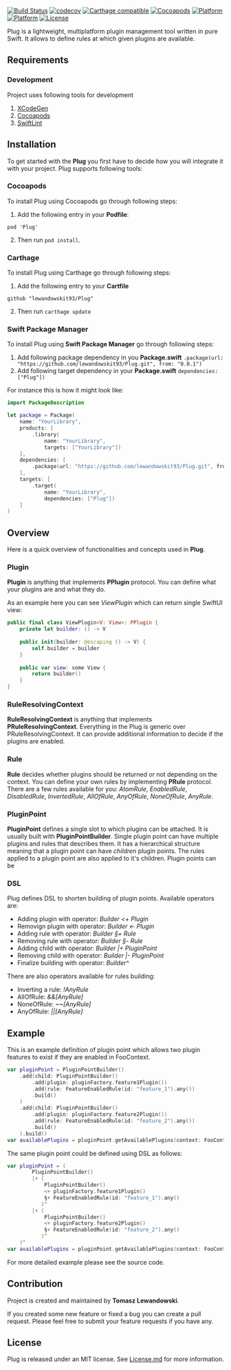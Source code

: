 [![Build Status](https://travis-ci.org/lewandowskit93/Plug.svg?branch=master)](https://travis-ci.org/lewandowskit93/Plug)
[![codecov](https://codecov.io/gh/lewandowskit93/Plug/branch/master/graph/badge.svg)](https://codecov.io/gh/lewandowskit93/Plug)
[![Carthage compatible](https://img.shields.io/badge/Carthage-Compatible-brightgreen.svg?style=flat)](https://github.com/Carthage/Carthage)
[![Cocoapods](https://img.shields.io/cocoapods/v/Plug.svg?style=flat)](https://cocoapods.org/pods/Plug)
[![Platform](https://img.shields.io/cocoapods/p/Plug.svg?style=flat)](https://cocoapods.org/pods/Plug)
[![Platform](https://img.shields.io/badge/Platform-linux-brightgreen.svg)](#)
[![License](https://img.shields.io/cocoapods/l/Plug.svg?style=flat)](https://cocoapods.org/pods/Plug)

Plug is a lightweight, multiplatform plugin management tool written in pure Swift. It allows to define rules at which given plugins are available.

## Requirements

### Development
Project uses following tools for development
1. [XCodeGen](https://github.com/yonaskolb/XcodeGen)
2. [Cocoapods](https://cocoapods.org)
3. [SwiftLint](https://github.com/realm/SwiftLint)

## Installation

To get started with the **Plug** you first have to decide how you will integrate it with your project. Plug supports following tools:

### Cocoapods

To install Plug using Cocoapods go through following steps:

1. Add the following entry in your **Podfile**:
```
pod 'Plug'
```
2. Then run `pod install`.


### Carthage

To install Plug using Carthage go through following steps:

1. Add the following entry to your **Cartfile**

```
github "lewandowskit93/Plug"
```

2. Then run ```carthage update```

### Swift Package Manager

To install Plug using **Swift Package Manager** go through following steps:

1. Add following package dependency in you **Package.swift** ``` .package(url: "https://github.com/lewandowskit93/Plug.git", from: "0.0.1") ```
2. Add following target dependency in your **Package.swift** ``` dependencies: ["Plug"]) ```

For instance this is how it might look like:
```swift
import PackageDescription

let package = Package(
    name: "YourLibrary",
    products: [
        .library(
            name: "YourLibrary",
            targets: ["YourLibrary"])
    ],
    dependencies: [
        .package(url: "https://github.com/lewandowskit93/Plug.git", from: "0.0.1")
    ],
    targets: [
        .target(
            name: "YourLibrary",
            dependencies: ["Plug"])
    ]
)
```

## Overview

Here is a quick overview of functionalities and concepts used in **Plug**.

### Plugin

**Plugin** is anything that implements **PPlugin** protocol. You can define what your plugins are and what they do.

As an example here you can see *ViewPlugin* which can return single SwiftUI view:
```swift
public final class ViewPlugin<V: View>: PPlugin {
    private let builder: () -> V
    
    public init(builder: @escaping () -> V) {
        self.builder = builder
    }
    
    public var view: some View {
        return builder()
    }
}
```

### RuleResolvingContext

**RuleResolvingContext** is anything that implements **PRuleResolvingContext**. Everything in the Plug is generic over PRuleResolvingContext. It can provide additional information to decide if the plugins are enabled.

### Rule

**Rule** decides whether plugins should be returned or not depending on the context. You can define your own rules by implementing **PRule** protocol.
There are a few rules available for you: *AtomRule*, *EnabledRule*, *DisabledRule*, *InvertedRule*, *AllOfRule*, *AnyOfRule*, *NoneOfRule*, *AnyRule*.

### PluginPoint

**PluginPoint** defines a single slot to which plugins can be attached. It is usually built with **PluginPointBuilder**. Single plugin point can have multiple plugins and rules that describes them.
It has a hierarchical structure meaning that a plugin point can have *children* plugin points.
The rules applied to a plugin point are also applied to it's children. Plugin points can be

### DSL
Plug defines DSL to shorten building of plugin points. Available operators are:
- Adding plugin with operator: *Builder <+ Plugin*
- Removign plugin with operator: *Builder <- Plugin*
- Adding rule with operator: *Builder §+ Rule*
- Removing rule with operator: *Builder §- Rule*
- Adding child with operator: *Builder |+ PluginPoint*
- Removing child with operator: *Builder |- PluginPoint*
- Finalize building with operator: *Builder^*

There are also operators available for rules building:
- Inverting a rule: *!AnyRule*
- AllOfRule: *&&[AnyRule]*
- NoneOfRule: *~~[AnyRule]*
- AnyOfRule: *||[AnyRule]*


## Example

This is an example definition of plugin point which allows two plugin features to exist if they are enabled in FooContext.

```swift
var pluginPoint = PluginPointBuilder()
    .add(child: PluginPointBuilder()
        .add(plugin: pluginFactory.feature1Plugin())
        .add(rule: FeatureEnabledRule(id: "feature_1").any())
        .build()
    )
    .add(child: PluginPointBuilder()
        .add(plugin: pluginFactory.feature2Plugin())
        .add(rule: FeatureEnabledRule(id: "feature_2").any())
        .build()
    ).build()
var availablePlugins = pluginPoint.getAvailablePlugins(context: FooContext())
```

The same plugin point could be defined using DSL as follows:


```swift
var pluginPoint = (
        PluginPointBuilder()
        |+ (
            PluginPointBuilder()
            <+ pluginFactory.feature1Plugin()
            §+ FeatureEnabledRule(id: "feature_1").any()
           )^
        |+ (
            PluginPointBuilder()
            <+ pluginFactory.feature2Plugin()
            §+ FeatureEnabledRule(id: "feature_2").any()
           )^
    )^
var availablePlugins = pluginPoint.getAvailablePlugins(context: FooContext())
```

For more detailed example please see the source code.

## Contribution

Project is created and maintained by **Tomasz Lewandowski**.

If you created some new feature or fixed a bug you can create a pull request. Please feel free to submit your feature requests if you have any.

## License

Plug is released under an MIT license. See [License.md](LICENSE.md) for more information.
